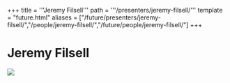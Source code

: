 +++
title = '''Jeremy Filsell'''
path = '''/presenters/jeremy-filsell/'''
template = "future.html"
aliases = ["/future/presenters/jeremy-filsell/","/people/jeremy-filsell/","/future/people/jeremy-filsell/"]
+++

<h1>Jeremy Filsell</h1>

<img class="speaker-photo" src="https://custom.cvent.com/C3A4539B19F74ABCB6FCE437F6BC0A74/files/event/910aaf2914d44586a56fbd0b3b2c31c0/b0f238770ae9473bb3a09f53e82683d0.jpeg">

